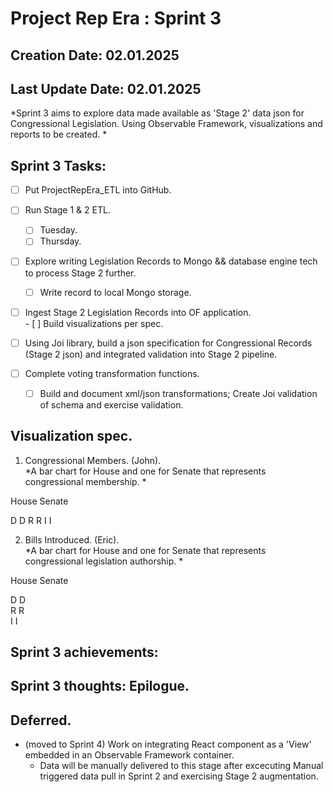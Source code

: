 # Project Rep Era : Sprint 3  
## Creation Date: 02.01.2025  
## Last Update Date:  02.01.2025  



*Sprint 3 aims to explore data made available as 'Stage 2' data json for Congressional Legislation.  Using Observable Framework, visualizations and reports to be created.  *  



## Sprint 3 Tasks:

- [ ] Put ProjectRepEra_ETL into GitHub.  
- [ ] Run Stage 1 & 2 ETL.  
    - [ ] Tuesday.  
    - [ ] Thursday.  

- [ ] Explore writing Legislation Records to Mongo && database engine tech to process Stage 2 further.  
    - [ ] Write record to local Mongo storage.  
    
- [ ] Ingest Stage 2 Legislation Records into OF application.  
      - [ ] Build visualizations per spec.    
  
- [ ] Using Joi library, build a json specification for Congressional Records (Stage 2 json)  and integrated validation into Stage 2 pipeline.   

- [ ] Complete voting transformation functions.  
    - [ ] Build and document xml/json transformations; Create Joi validation of schema and exercise validation.  


## Visualization spec.  

1.  Congressional Members.  (John).  
*A bar chart for House and one for Senate that represents congressional membership.  *  

House       Senate      

D           D
R           R
I           I  

2.  Bills Introduced.  (Eric).  
*A bar chart for House and one for Senate that represents congressional legislation authorship.  *  

House       Senate

D           D  
R           R  
I           I

  


## Sprint 3 achievements:  



## Sprint 3 thoughts: Epilogue.  



## Deferred.  
 - (moved to Sprint 4) Work on integrating React component as a 'View' embedded in an Observable Framework container.  
    - Data will be manually delivered to this stage after excecuting Manual triggered data pull in Sprint 2 and exercising Stage 2 augmentation.
